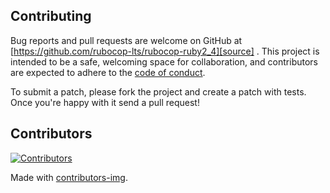 ## Contributing

Bug reports and pull requests are welcome on GitHub at [https://github.com/rubocop-lts/rubocop-ruby2_4][source]
. This project is intended to be a safe, welcoming space for collaboration, and contributors are expected to adhere to
the [code of conduct][conduct].

To submit a patch, please fork the project and create a patch with tests. Once you're happy with it send a pull request!

## Contributors

[![Contributors](https://contrib.rocks/image?repo=rubocop-lts/rubocop-ruby2_4)][contributors]

Made with [contributors-img][contrib-rocks].

[comment]: <> (Following links are used by README, CONTRIBUTING)

[conduct]: https://github.com/rubocop-lts/rubocop-ruby2_4/blob/main/CODE_OF_CONDUCT.md

[contrib-rocks]: https://contrib.rocks

[contributors]: https://github.com/rubocop-lts/rubocop-ruby2_4/graphs/contributors

[comment]: <> (Following links are used by README, CONTRIBUTING, Homepage)

[source]: https://github.com/rubocop-lts/rubocop-ruby2_4/
